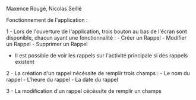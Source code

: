 Maxence Rougé, Nicolas Seillé

Fonctionnement de l'application :

1 - Lors de l'ouverture de l'application, trois bouton au bas de l'écran sont disponible, chacun ayant une fonctionnalité :
      - Créer un Rappel
      - Modifier un Rappel
      - Supprimer un Rappel
      
  - Il est possible de voir les rappels sur l'activité principale si des rappels existent
  
2 - La création d'un rappel nécéssite de remplir trois champs :
      - Le nom du rappel
      - L'heure du rappel
      - La date du rappel

3 - La modification d'un rappel cécéssite de remplir un champs
